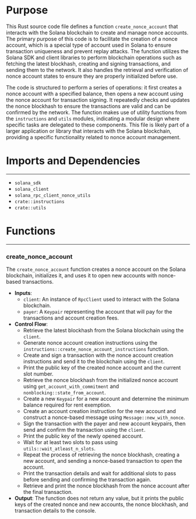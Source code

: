 # Purpose
This Rust source code file defines a function `create_nonce_account` that interacts with the Solana blockchain to create and manage nonce accounts. The primary purpose of this code is to facilitate the creation of a nonce account, which is a special type of account used in Solana to ensure transaction uniqueness and prevent replay attacks. The function utilizes the Solana SDK and client libraries to perform blockchain operations such as fetching the latest blockhash, creating and signing transactions, and sending them to the network. It also handles the retrieval and verification of nonce account states to ensure they are properly initialized before use.

The code is structured to perform a series of operations: it first creates a nonce account with a specified balance, then opens a new account using the nonce account for transaction signing. It repeatedly checks and updates the nonce blockhash to ensure the transactions are valid and can be confirmed by the network. The function makes use of utility functions from the `instructions` and `utils` modules, indicating a modular design where specific tasks are delegated to these components. This file is likely part of a larger application or library that interacts with the Solana blockchain, providing a specific functionality related to nonce account management.
# Imports and Dependencies

---
- `solana_sdk`
- `solana_client`
- `solana_rpc_client_nonce_utils`
- `crate::instructions`
- `crate::utils`


# Functions

---
### create\_nonce\_account
The `create_nonce_account` function creates a nonce account on the Solana blockchain, initializes it, and uses it to open new accounts with nonce-based transactions.
- **Inputs**:
    - `client`: An instance of `RpcClient` used to interact with the Solana blockchain.
    - `payer`: A `Keypair` representing the account that will pay for the transactions and account creation fees.
- **Control Flow**:
    - Retrieve the latest blockhash from the Solana blockchain using the `client`.
    - Generate nonce account creation instructions using the `instructions::create_nonce_account_instructions` function.
    - Create and sign a transaction with the nonce account creation instructions and send it to the blockchain using the `client`.
    - Print the public key of the created nonce account and the current slot number.
    - Retrieve the nonce blockhash from the initialized nonce account using `get_account_with_commitment` and `nonblocking::state_from_account`.
    - Create a new `Keypair` for a new account and determine the minimum balance required for rent exemption.
    - Create an account creation instruction for the new account and construct a nonce-based message using `Message::new_with_nonce`.
    - Sign the transaction with the payer and new account keypairs, then send and confirm the transaction using the `client`.
    - Print the public key of the newly opened account.
    - Wait for at least two slots to pass using `utils::wait_atleast_n_slots`.
    - Repeat the process of retrieving the nonce blockhash, creating a new account, and sending a nonce-based transaction to open the account.
    - Print the transaction details and wait for additional slots to pass before sending and confirming the transaction again.
    - Retrieve and print the nonce blockhash from the nonce account after the final transaction.
- **Output**: The function does not return any value, but it prints the public keys of the created nonce and new accounts, the nonce blockhash, and transaction details to the console.


